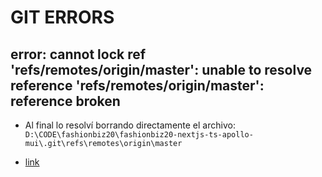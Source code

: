 # GIT ERRORS

##  error: cannot lock ref 'refs/remotes/origin/master': unable to resolve reference 'refs/remotes/origin/master': reference broken
  
* Al final lo resolví borrando directamente el archivo: 
  `D:\CODE\fashionbiz20\fashionbiz20-nextjs-ts-apollo-mui\.git\refs\remotes\origin\master`

* [link](https://stackoverflow.com/questions/2998832/git-pull-fails-unable-to-resolve-reference-unable-to-update-local-ref)